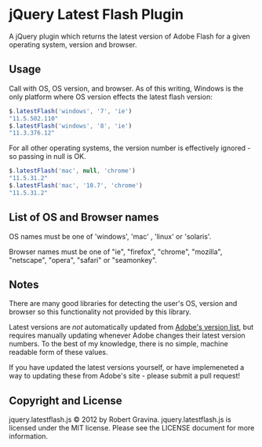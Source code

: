 jQuery Latest Flash Plugin 
===================

A jQuery plugin which returns the latest version of Adobe Flash for a given operating system, version and browser.

Usage
-----

Call with OS, OS version, and browser. As of this writing, Windows is the only platform where OS version effects the latest flash version:

```javascript
$.latestFlash('windows', '7', 'ie')
"11.5.502.110"
$.latestFlash('windows', '8', 'ie')
"11.3.376.12"
```

For all other operating systems, the version number is effectively ignored - so passing in null is OK.

```javascript
$.latestFlash('mac', null, 'chrome')
"11.5.31.2"
$.latestFlash('mac', '10.7', 'chrome')
"11.5.31.2"
```

List of OS and Browser names
-----

OS names must be one of 'windows', 'mac' , 'linux' or 'solaris'.

Browser names must be one of "ie", "firefox", "chrome", "mozilla", "netscape", "opera", "safari" or "seamonkey".

Notes
-----
There are many good libraries for detecting the user's OS, version and browser so this functionality not provided by this library.

Latest versions are *not* automatically updated from [Adobe's version list](http://www.adobe.com/software/flash/about/), but requires manually updating whenever Adobe changes their latest version numbers. To the best of my knowledge, there is no simple, machine readable form of these values.

If you have updated the latest versions yourself, or have implemeneted a way to updating these from Adobe's site - please submit a pull request!

Copyright and License
---------------------
jquery.latestflash.js © 2012 by Robert Gravina. jquery.latestflash.js is licensed under the MIT license. Please see the LICENSE document for more information.
